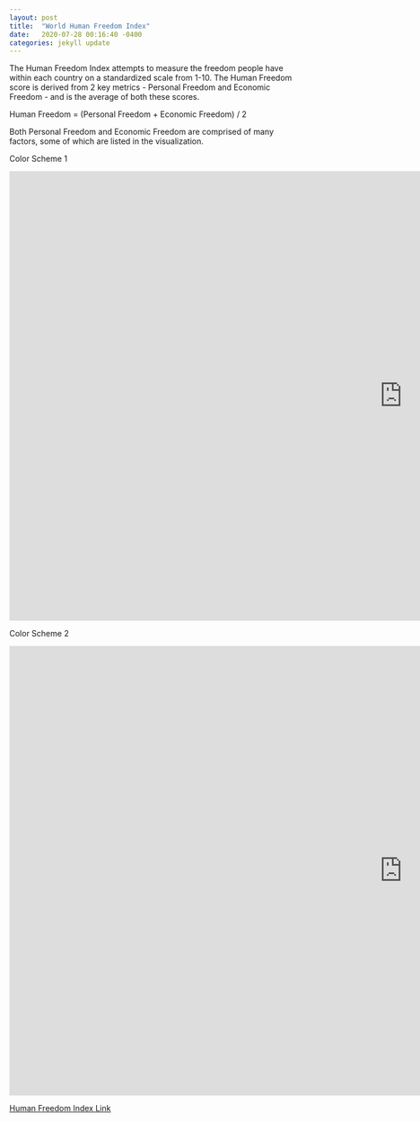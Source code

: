 ```yaml
---
layout: post
title:  "World Human Freedom Index"
date:   2020-07-28 00:16:40 -0400
categories: jekyll update
---
```

The Human Freedom Index attempts to measure the freedom people have within each country on a standardized scale from 1-10. The Human Freedom score is derived from 2 key metrics - Personal Freedom and Economic Freedom - and is the average of both these scores. 

Human Freedom =  (Personal Freedom + Economic Freedom) / 2

Both Personal Freedom and Economic Freedom are comprised of many factors, some of which are listed in the visualization.

Color Scheme 1

<iframe frameborder="0" height="800" width="1400" scrolling="no" src="https://public.tableau.com/views/WorldHumanFreedomIndexv2/HumanFreedom3?:language=en&:display_count=y&:origin=viz_share_link:showVizHome=no&:embed=yes"> </iframe>

Color Scheme 2

<iframe frameborder="0" height="800" width="1400" scrolling="no" src="https://public.tableau.com/views/WorldHumanFreedomIndexv1/HumanFreedom2?:language=en&:display_count=y&:origin=viz_share_link:showVizHome=no&:embed=yes"> </iframe>

[Human Freedom Index Link](https://public.tableau.com/views/WorldHumanFreedomIndex/HumanFreedom2?:language=en&:display_count=y&:origin=viz_share_link)
